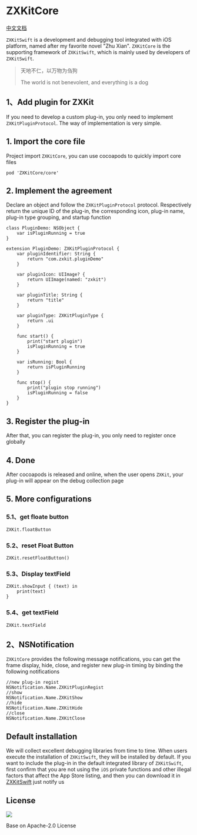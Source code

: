 # ZXKitCore

[中文文档](./README_zh.md)

`ZXKitSwift` is a development and debugging tool integrated with iOS platform, named after my favorite novel "Zhu Xian". `ZXKitCore` is the supporting framework of `ZXKitSwift`, which is mainly used by developers of `ZXKitSwift`.

> 天地不仁，以万物为刍狗
> 
> The world is not benevolent, and everything is a dog

## 1、Add plugin for ZXKit

If you need to develop a custom plug-in, you only need to implement `ZXKitPluginProtocol`. The way of implementation is very simple.

## 1. Import the core file

Project import `ZXKitCore`, you can use cocoapods to quickly import core files

```
pod 'ZXKitCore/core'
```

## 2. Implement the agreement

Declare an object and follow the `ZXKitPluginProtocol` protocol. Respectively return the unique ID of the plug-in, the corresponding icon, plug-in name, plug-in type grouping, and startup function

```
class PluginDemo: NSObject {
    var isPluginRunning = true
}

extension PluginDemo: ZXKitPluginProtocol {
    var pluginIdentifier: String {
        return "com.zxkit.pluginDemo"
    }
    
    var pluginIcon: UIImage? {
        return UIImage(named: "zxkit")
    }

    var pluginTitle: String {
        return "title"
    }

    var pluginType: ZXKitPluginType {
        return .ui
    }

    func start() {
        print("start plugin")
        isPluginRunning = true
    }
    
    var isRunning: Bool {
        return isPluginRunning
    }

    func stop() {
        print("plugin stop running")
        isPluginRunning = false
    }
}
```

## 3. Register the plug-in

After that, you can register the plug-in, you only need to register once globally

## 4. Done

After cocoapods is released and online, when the user opens `ZXKit`, your plug-in will appear on the debug collection page

## 5. More configurations

### 5.1、get floate button

```
ZXKit.floatButton
```

### 5.2、reset Float Button

```
ZXKit.resetFloatButton()
```

### 5.3、Display textField

```
ZXKit.showInput { (text) in
	print(text)
}
```

### 5.4、get textField

```
ZXKit.textField
```

## 2、NSNotification

`ZXKitCore` provides the following message notifications, you can get the frame display, hide, close, and register new plug-in timing by binding the following notifications

```
//new plug-in regist
NSNotification.Name.ZXKitPluginRegist
//show
NSNotification.Name.ZXKitShow
//hide
NSNotification.Name.ZXKitHide
//close
NSNotification.Name.ZXKitClose
```

## Default installation

We will collect excellent debugging libraries from time to time. When users execute the installation of `ZXKitSwift`, they will be installed by default. If you want to include the plug-in in the default integrated library of `ZXKitSwift`, first confirm that you are not using the `iOS` private functions and other illegal factors that affect the App Store listing, and then you can download it in [ZXKitSwift](https://github.com/ZXKitCode/ZXKitSwift) just notify us

## License

![](https://camo.githubusercontent.com/eb9066a6d8e0950066f3757c420e3a607c0929583b48ebda6fd9a6f50ccfc8f1/68747470733a2f2f7777772e6170616368652e6f72672f696d672f41534632307468416e6e69766572736172792e6a7067)

Base on Apache-2.0 License
